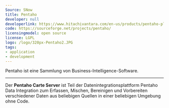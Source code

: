 ```yaml
---
Source: SNow
title: Pentaho
developer: null
developerlink: https://www.hitachivantara.com/en-us/products/pentaho-plus-platform/data-integration-analytics/pentaho-community-edition.html
code: https://sourceforge.net/projects/pentaho/
licensingmodel: open source
license: LGPL
logo: /logo/320px-Pentaho2.JPG
tags:
- application
- development
---
```


Pentaho ist eine Sammlung von Business-Intelligence-Software.

---

Der __Pentaho Carte Server__ ist Teil der Datenintegrationsplattform Pentaho Data Integration zum Erfassen, Mischen, Bereinigen und Vorbereiten verschiedener Daten aus beliebigen Quellen in einer beliebigen Umgebung ohne Code.
